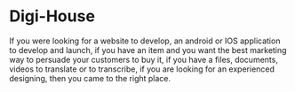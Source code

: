 # Digi-House
If you were looking for a website to develop, an android or IOS application to develop and launch, if you have an item and you want the best marketing way to persuade your customers to buy it, if you have a files, documents, videos to translate or to transcribe, if you are looking for an experienced designing, then you came to the right place.
